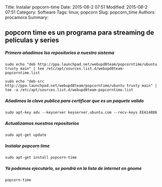 Title: Instalar popcorn-time
Date: 2015-08-2 07:51
Modified: 2015-08-2 07:51 
Category: Software
Tags: linux, popcorn
Slug: popcorn_time
Authors: procamora
Summary:

## popcorn time es un programa para streaming de películas y series

##### Primero añadimos lso repositorios a nuestro sistema
`sudo echo "deb http://ppa.launchpad.net/webupd8team/popcorntime/ubuntu trusty main" | tee /etc/apt/sources.list.d/webupd8team-popcorntime.list`

`sudo echo "deb-src http://ppa.launchpad.net/webupd8team/popcorntime/ubuntu trusty main" | tee -a /etc/apt/sources.list.d/webupd8team-popcorntime.list`


##### Añadimos la clave publica para certificar que es un paquete valido
`sudo apt-key adv --keyserver keyserver.ubuntu.com --recv-keys EEA14886`


##### Actualizamos nuestros repositorios
`sudo apt-get update`


##### Instalar popcorn time
`sudo apt-get install popcorn-time`


##### Ya podemos ejecutarlo, se pondrá en la lista de *internet* en gnome
`popcorn-time`
